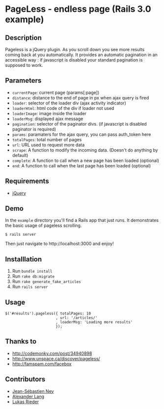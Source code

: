 PageLess - endless page (Rails 3.0 example)
=======================

Description
-----------

Pageless is a jQuery plugin.
As you scroll down you see more results coming back at you automatically.
It provides an automatic pagination in an accessible way : if javascript is disabled your standard pagination is supposed to work.



Parameters
----------

* `currentPage`: current page (params[:page])
* `distance`: distance to the end of page in px when ajax query is fired
* `loader`: selector of the loader div (ajax activity indicator)
* `loaderHtml`: html code of the div if loader not used
* `loaderImage`: image inside the loader
* `loaderMsg`: displayed ajax message
* `pagination`: selector of the paginator divs. (if javascript is disabled paginator is required)
* `params`: paramaters for the ajax query, you can pass auth_token here
* `totalPages`: total number of pages
* `url`: URL used to request more data
* `scrape`: A function to modify the incoming data. (Doesn't do anything by default)
* `complete`: A function to call when a new page has been loaded (optional)
* `end`: A function to call when the last page has been loaded (optional)

Requirements
------------

* [jQuery](http://download.jquery.com)

Demo
----

In the `example` directory you'll find a Rails app that just runs. It demonstrates the basic usage of pageless scrolling.

    $ rails server
    
Then just navigate to http://localhost:3000 and enjoy!

Installlation
-------------
1. Run `bundle install`
2. Run `rake db:migrate`
3. Run `rake generate_fake_articles`
4. Run `rails server`

Usage
-----

    $('#results').pageless({ totalPages: 10
                           , url: '/articles/'
                           , loaderMsg: 'Loading more results'
                           });

Thanks to
---------

* http://codemonky.com/post/34940898
* http://www.unspace.ca/discover/pageless/
* http://famspam.com/facebox

Contributors
------------

* [Jean-Sébastien Ney](https://github.com/jney)
* [Alexander Lang](https://github.com/langalex)
* [Lukas Rieder](https://github.com/Overbryd)